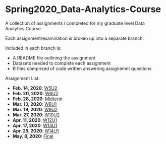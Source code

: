 # Spring2020_Data-Analytics-Course
A collection of assignments I completed for my graduate level Data Analytics Course

Each assignment/examination is broken up into a separate branch.

Included in each branch is:
* A README file outlining the assignment
* Datasets needed to complete each assignment
* R files comprised of code written answering assignemnt questions

Assignment List:
* **Feb. 14, 2020**: <a href = https://github.com/Pomponst/Spring2020_Data-Analytics-Course/tree/W5U2>W5U2</a>
* **Feb. 20, 2020**: <a href = https://github.com/Pomponst/Spring2020_Data-Analytics-Course/tree/W6U2>W6U2</a>
* **Feb. 28, 2020**: <a href = https://github.com/Pomponst/Spring2020_Data-Analytics-Course/tree/Midterm>Midterm</a>
* **Mar. 13, 2020**: <a href = https://github.com/Pomponst/Spring2020_Data-Analytics-Course/tree/W8U1>W8U1</a>
* **Mar. 19, 2020**: <a href = https://github.com/Pomponst/Spring2020_Data-Analytics-Course/tree/W9U2>W9U2</a>
* **Mar. 27, 2020**: <a href = https://github.com/Pomponst/Spring2020_Data-Analytics-Course/tree/W10U2>W10U2</a>
* **Apr. 11, 2020**: <a href = https://github.com/Pomponst/Spring2020_Data-Analytics-Course/tree/W12U1>W12U1</a>
* **Apr. 17, 2020**: <a href = https://github.com/Pomponst/Spring2020_Data-Analytics-Course/tree/W13U1>W13U1</a>
* **Apr. 25, 2020**: <a href = https://github.com/Pomponst/Spring2020_Data-Analytics-Course/tree/W14U1>W14U1</a>
* **May. 8, 2020**: <a href = https://github.com/Pomponst/Spring2020_Data-Analytics-Course/tree/Final>Final</a>

